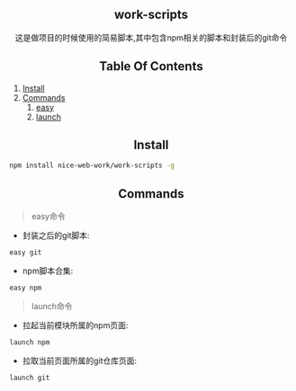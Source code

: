 <h2 align="center">
  work-scripts
</h2>

<div align="center">
  这是做项目的时候使用的简易脚本,其中包含npm相关的脚本和封装后的git命令
</div>

<h2 align="center">
  Table Of Contents
</h2>

1. [Install](#--Install)
4. [Commands](#--Commands)
   1. [easy](#--easy)
   2. [launch](#--launch)

<h2 align="center">
  Install
</h2>

```bash
npm install nice-web-work/work-scripts -g
```


<h2 align="center">
  Commands
</h2>

> <div>easy命令</div>

- 封装之后的git脚本:

```bash
easy git
```
- npm脚本合集:

```bash
easy npm
```



> <div>launch命令</div>

- 拉起当前模块所属的npm页面:

```bash
launch npm
```

- 拉取当前页面所属的git仓库页面:

```bash
launch git
```

